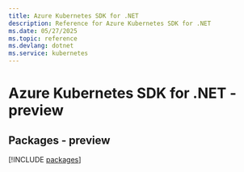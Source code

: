 ```yaml
---
title: Azure Kubernetes SDK for .NET
description: Reference for Azure Kubernetes SDK for .NET
ms.date: 05/27/2025
ms.topic: reference
ms.devlang: dotnet
ms.service: kubernetes
---
```

# Azure Kubernetes SDK for .NET - preview
## Packages - preview
[!INCLUDE [packages](kubernetes-index.md)]